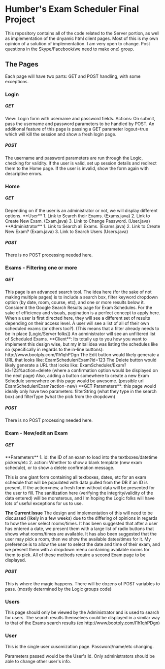 <h1>Humber's Exam Scheduler Final Project</h1>
This repository contains all of the code related to the Server portion, as well as implementation of the dnyamic html client pages.
Most of this is my own opinion of a solution of implementation. I am very open to change. Post questions in the Skype/Facebook(we need to make one) group.

<h2>The Pages</h2>
Each page will have two parts: GET and POST handling, with some exceptions.

<h3>Login</h3>
<h5>GET</h5>
View: Login form with username and password fields.
Actions: On submit, pass the username and password parameters to be handled by POST.
An additional feature of this page is passing a GET parameter logout=true which will kill the session and show a fresh login page.

<h5>POST</h5>
The username and password parameters are run through the Logic, checking for validity.
If the user is valid, set up session details and redirect them to the Home page.
If the user is invalid, show the form again with descriptive errors.

<h3>Home</h3>
<h5>GET</h5>
Depending on if the user is an administrator or not, we will display different options.
**User**
1. Link to Search their Exams. (Exams.java)
2. Link to Create New Exam. (Exam.java)
3. Link to Change Password. (User.java)
**Administrator**
1. Link to Search all Exams. (Exams.java)
2. Link to Create New Exam? (Exam.java)
3. Link to Search Users (Users.java)
<h5>POST</h5>
There is no POST processing needed here.

<h3>Exams - Filtering one or more</h3>
<h5>GET</h5>
This page is an advanced search tool. The idea here (for the sake of not making multiple pages) is to include a search box, filter keyword dropdown option (by date, room, course, etc), and one or more results below it. Consider it the Google Search Results page for Exam Schedules. For the sake of efficiency and visuals, pagination is a perfect concept to apply here.
When a user is first directed here, they will see a different set of results depending on their access level. A user will see a list of all of their own scheduled exams (or others too?). (This means that a filter already needs to be in place [Logic/Server folks])
An administrator will see an unfiltered list of Scheduled Exams.
**Client**: Its totally up to you how you want to implement this design wise, but my inital idea was listing the schedules like so (specifically in regards to the in-line buttons): http://www.bootply.com/l1h1qhPDgn
The Edit button would likely generate a URL that looks like: ExamScheduler/Exam?id=123
The Delete button would likely generate a URL that looks like: ExamScheduler/Exam?id=123%action=delete (where a confirmation option would be displayed on the next page)
Also, adding a button somewhere to create a new Exam Schedule somewhere on this page would be awesome. (possible url ExamScheduler/Exam?action=new)
**GET Parameters**: this page would ideally only have two parameters: filterString (what they type in the search box) and filterType (what the pick from the dropdown)

<h5>POST</h5>
There is no POST processing needed here.

<h3>Exam - New/edit an Exam</h3>
<h5>GET</h5>
**Parameters**
1. id: the ID of an exam to load into the textboxes/datetime pickers/etc
2. action: Whether to show a blank template (new exam schedule), or to show a delete confirmation message.

This is one giant form containing all textboxes, dates, etc for an exam schedule that will be populated with data pulled from the DB if an ID is present. If the action=new, a fresh form without data will be presented for the user to fill.
The sanitization here (verifying the integrity/validity of the data entered) will be monsterous, and I'm hoping the Logic folks will have lots of useful exceptions for us to use.

**The Current Issue** The design and implementation of this will need to be discussed (likely in a few weeks) due to the differing of opinions in regards to how the user select rooms/times. It has been suggested that after a user has entered a date, we present them with a large list of radio buttons that shows what rooms/times are available. It has also been suggested that the user may pick a room, then we show the available dates/times for it. My preference is to allow the user to select the date and time of their exam, and we present them with a dropdown menu containing available rooms for them to pick. All of these methods require a second Exam page to be displayed.

<h5>POST</h5>
This is where the magic happens. There will be dozens of POST variables to pass. (mostly determined by the Logic groups code)


<h3>Users</h3>
This page should only be viewed by the Administrator and is used to search for users. The search results themselves could be displayed in a similar way to that of the Exams search results (ex http://www.bootply.com/l1h1qhPDgn)

<h3>User</h3>
This is the single user cusomization page. Password/name/etc changing.

Parameters passed would be the User's Id. Only administrators should be able to change other user's info.


